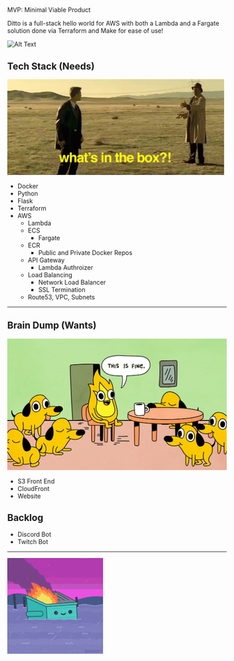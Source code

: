 # 

MVP: Minimal Viable Product

Ditto is a full-stack hello world for AWS with both a Lambda and a Fargate solution done via Terraform and Make for ease of use!


![Alt Text](./media/diagrams/mvp.png)


## Tech Stack (Needs)

![Alt Text](./media/images/surprise-whats-in-the-box.gif)

- Docker
- Python
- Flask
- Terraform
- AWS
  - Lambda
  - ECS
    - Fargate
  - ECR
    - Public and Private Docker Repos
  - API Gateway
    - Lambda Authroizer
  - Load Balancing
    - Network Load Balancer
    - SSL Termination
  - Route53, VPC, Subnets

------

## Brain Dump (Wants)

![Alt Text](./media/images/ThisIsFine.jpeg)

- S3 Front End
- CloudFront
- Website


## Backlog

- Discord Bot
- Twitch Bot

---
![Alt Text](./media/images/dumpsterfire-dumpster.gif)

